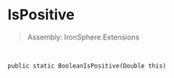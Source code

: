 ﻿

# IsPositive

> Assembly: IronSphere.Extensions



```


public static BooleanIsPositive(Double this)
```